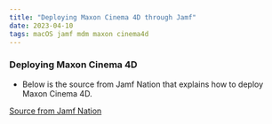 ```yaml
---
title: "Deploying Maxon Cinema 4D through Jamf"
date: 2023-04-10
tags: macOS jamf mdm maxon cinema4d
---
```


### Deploying Maxon Cinema 4D

- Below is the source from Jamf Nation that explains how to deploy Maxon Cinema 4D.

[Source from Jamf Nation](https://community.jamf.com/t5/jamf-pro/maxon-one-app-install-from-jamf/m-p/273348/highlight/true#M248829)

